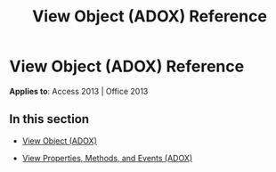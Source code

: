 ﻿---
title: View Object (ADOX) Reference
TOCTitle: View Object (ADOX)
ms:assetid: 62222c5e-61b6-4984-9b24-b5fcf1d90861
ms:mtpsurl: https://msdn.microsoft.com/library/JJ249366(v=office.15)
ms:contentKeyID: 48545231
ms.date: 09/18/2015
mtps_version: v=office.15
---

# View Object (ADOX) Reference


**Applies to**: Access 2013 | Office 2013

## In this section

  - [View Object (ADOX)](view-object-adox.md)

  - [View Properties, Methods, and Events (ADOX)](view-properties-methods-and-events-adox.md)

